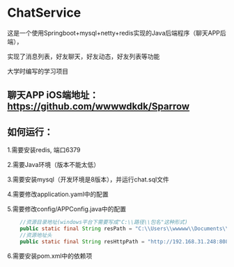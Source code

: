 # ChatService
这是一个使用Springboot+mysql+netty+redis实现的Java后端程序（聊天APP后端），

实现了消息列表，好友聊天，好友动态，好友列表等功能 

大学时编写的学习项目
## 聊天APP iOS端地址：https://github.com/wwwwdkdk/Sparrow 
 
## 如何运行：
1.需要安装redis, 端口6379

2.需要Java环境（版本不能太低）

3.需要安装mysql（开发环境是8版本），并运行chat.sql文件

4.需要修改application.yaml中的配置

5.需要修改config/APPConfig.java中的配置
``` java
    //资源目录地址(windows平台下需要写成"C:\\路径\\包名"这种形式)
    public static final String resPath = "C:\\Users\\wwwww\\Documents\\res\\";      //res前的需要修改为正确的路径，会影响图片保存功能(请保存在res文件夹中)
    //资源地址头
    public static final String resHttpPath = "http://192.168.31.248:8088/res/";     //res前的需要修改为正确的服务器地址，会影响图片显示功能
```

6.需要安装pom.xml中的依赖项


